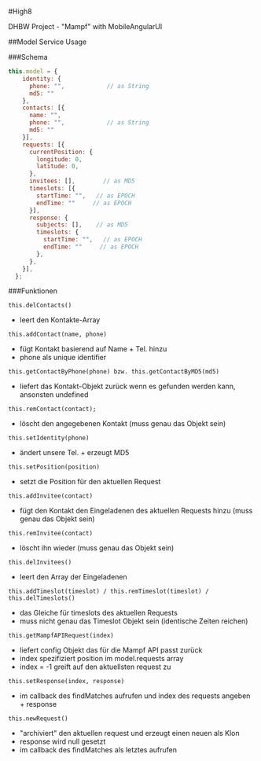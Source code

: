 #High8

DHBW Project - "Mampf" with MobileAngularUI

##Model Service Usage

###Schema

```js
this.model = {
    identity: {
      phone: "",		    // as String
      md5: ""
    },
    contacts: [{
      name: "",
      phone: "",		    // as String
      md5: ""  
    }],
    requests: [{
      currentPosition: {
        longitude: 0,
        latitude: 0,
      },
      invitees: [],        // as MD5
      timeslots: [{
        startTime: "",	 // as EPOCH
        endTime: ""		// as EPOCH
      }],
      response: {
        subjects: [], 	 // as MD5
        timeslots: {
          startTime: "",   // as EPOCH
          endTime: ""	  // as EPOCH
        },
      },
    }],
  };
```

###Funktionen

```
this.delContacts()
```

- leert den Kontakte-Array

```
this.addContact(name, phone)
```

- fügt Kontakt basierend auf Name + Tel. hinzu
- phone als unique identifier

```
this.getContactByPhone(phone) bzw. this.getContactByMD5(md5)
```

- liefert das Kontakt-Objekt zurück wenn es gefunden werden kann, ansonsten undefined

```
this.remContact(contact);
```

- löscht den angegebenen Kontakt (muss genau das Objekt sein)

```
this.setIdentity(phone)
```

- ändert unsere Tel. + erzeugt MD5

```
this.setPosition(position)
```

- setzt die Position für den aktuellen Request

```
this.addInvitee(contact)
```

- fügt den Kontakt den Eingeladenen des aktuellen Requests hinzu (muss genau das Objekt sein)

```
this.remInvitee(contact)
```

- löscht ihn wieder (muss genau das Objekt sein)

```
this.delInvitees()
```

- leert den Array der Eingeladenen

```
this.addTimeslot(timeslot) / this.remTimeslot(timeslot) / this.delTimeslots()
```

- das Gleiche für timeslots des aktuellen Requests
- muss nicht genau das Timeslot Objekt sein (identische Zeiten reichen)

```
this.getMampfAPIRequest(index)
```

- liefert config Objekt das für die Mampf API passt zurück
- index spezifiziert position im model.requests array
- index = -1 greift auf den aktuellsten request zu

```
this.setResponse(index, response)
```

- im callback des findMatches aufrufen und index des requests angeben + response

```
this.newRequest()
```

- "archiviert" den aktuellen request und erzeugt einen neuen als Klon
- response wird null gesetzt
- im callback des findMatches als letztes aufrufen

